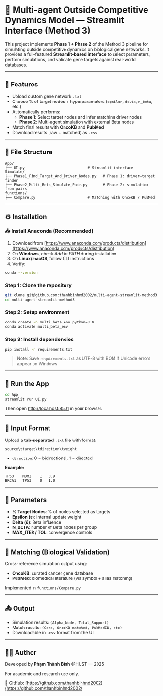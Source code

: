 # 🔬 Multi-agent Outside Competitive Dynamics Model — Streamlit Interface (Method 3)

This project implements **Phase 1 + Phase 2** of the Method 3 pipeline for simulating outside competitive dynamics on biological gene networks. It provides a full-featured **Streamlit-based interface** to select parameters, perform simulations, and validate gene targets against real-world databases.

---

## 📆 Features

* Upload custom gene network `.txt`
* Choose % of target nodes + hyperparameters (`epsilon`, `delta`, `n_beta`, etc.)
* Automatically performs:
  * **Phase 1**: Select target nodes and infer matching driver nodes
  * **Phase 2**: Multi-agent simulation with external Beta nodes
* Match final results with **OncoKB** and **PubMed**
* Download results (raw + matched) as `.csv`

---

## 📁 File Structure

```
App/
├── UI.py                             # Streamlit interface
Simulate/
├── Phase1_Find_Target_And_Driver_Nodes.py   # Phase 1: driver–target finder
├── Phase2_Multi_Beta_Simulate_Pair.py       # Phase 2: simulation from pairs
functions/
├── Compare.py                        # Matching with OncoKB / PubMed
```

---

## ⚙️ Installation

### 📥 Install Anaconda (Recommended)

1. Download from [https://www.anaconda.com/products/distribution](https://www.anaconda.com/products/distribution)
2. On **Windows**, check *Add to PATH* during installation
3. On **Linux/macOS**, follow CLI instructions
4. Verify:

```bash
conda --version
```

### Step 1: Clone the repository

```bash
git clone git@github.com:thanhbinhnd2002/multi-agent-streamlit-method3.git
cd multi-agent-streamlit-method3
```

### Step 2: Setup environment

```bash
conda create -n multi_beta_env python=3.8
conda activate multi_beta_env
```

### Step 3: Install dependencies

```bash
pip install -r requirements.txt
```

> Note: Save `requirements.txt` as UTF-8 with BOM if Unicode errors appear on Windows

---

## 🚀 Run the App

```bash
cd App
streamlit run UI.py
```

Then open [http://localhost:8501](http://localhost:8501) in your browser.

---

## 📄 Input Format

Upload a **tab-separated** `.txt` file with format:

```
source\ttarget\tdirection\tweight
```

* `direction`: 0 = bidirectional, 1 = directed

**Example:**

```
TP53	MDM2	1	0.9
BRCA1	TP53	0	1.0
```

---

## 🧪 Parameters

* **% Target Nodes**: % of nodes selected as targets
* **Epsilon (ε)**: internal update weight
* **Delta (δ)**: Beta influence
* **N_BETA**: number of Beta nodes per group
* **MAX_ITER / TOL**: convergence controls

---

## 🧬 Matching (Biological Validation)

Cross-reference simulation output using:

* **OncoKB**: curated cancer gene database
* **PubMed**: biomedical literature (via symbol + alias matching)

Implemented in `functions/Compare.py`.

---

## 📤 Output

* Simulation results: `(Alpha_Node, Total_Support)`
* Match results: `(Gene, OncoKB matched, PubMedID, etc)`
* Downloadable in `.csv` format from the UI

---

## 👨‍💻 Author

Developed by **Phạm Thành Bình** @HUST — 2025

For academic and research use only.

🔗 GitHub: [https://github.com/thanhbinhnd2002](https://github.com/thanhbinhnd2002)
